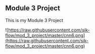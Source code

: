 ## Module 3 Project 

This is my Module 3 Project

![https://raw.githubusercontent.com/sik-flow/mod_3_project/master/cnn6.png](https://raw.githubusercontent.com/sik-flow/mod_3_project/master/cnn6.png)